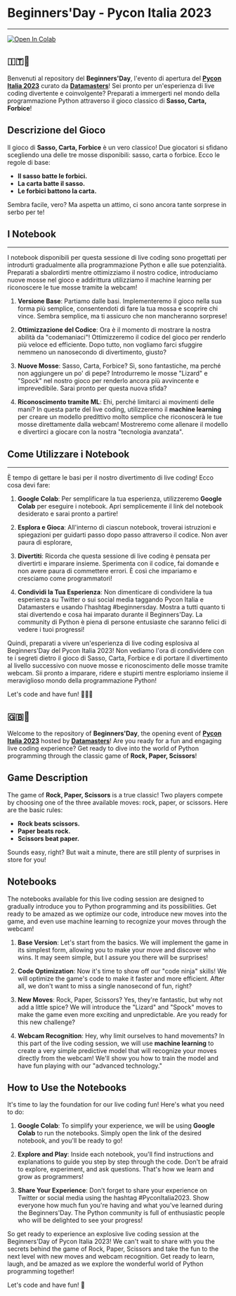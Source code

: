 # Beginners'Day - Pycon Italia 2023
----------

[![Open In Colab](https://colab.research.google.com/assets/colab-badge.svg)](#)

## 🇮🇹🎉

Benvenuti al repository del **Beginners'Day**, l'evento di apertura del **[Pycon Italia 2023](https://pycon.it/)** curato da **[Datamasters](https://datamasters.it/)**! Sei pronto per un'esperienza di live coding divertente e coinvolgente? Preparati a immergerti nel mondo della programmazione Python attraverso il gioco classico di **Sasso, Carta, Forbice**!

Descrizione del Gioco
---------------------

Il gioco di **Sasso, Carta, Forbice** è un vero classico! Due giocatori si sfidano scegliendo una delle tre mosse disponibili: sasso, carta o forbice. Ecco le regole di base:

*   **Il sasso batte le forbici.**
*   **La carta batte il sasso.**
*   **Le forbici battono la carta.**

Sembra facile, vero? Ma aspetta un attimo, ci sono ancora tante sorprese in serbo per te!

## I Notebook
----------

I notebook disponibili per questa sessione di live coding sono progettati per introdurti gradualmente alla programmazione Python e alle sue potenzialità. Preparati a sbalordirti mentre ottimizziamo il nostro codice, introduciamo nuove mosse nel gioco e addirittura utilizziamo il machine learning per riconoscere le tue mosse tramite la webcam!

1.  **Versione Base**: Partiamo dalle basi. Implementeremo il gioco nella sua forma più semplice, consentendoti di fare la tua mossa e scoprire chi vince. Sembra semplice, ma ti assicuro che non mancheranno sorprese!
    
2.  **Ottimizzazione del Codice**: Ora è il momento di mostrare la nostra abilità da "codemaniaci"! Ottimizzeremo il codice del gioco per renderlo più veloce ed efficiente. Dopo tutto, non vogliamo farci sfuggire nemmeno un nanosecondo di divertimento, giusto?
    
3.  **Nuove Mosse**: Sasso, Carta, Forbice? Sì, sono fantastiche, ma perché non aggiungere un po' di pepe? Introdurremo le mosse "Lizard" e "Spock" nel nostro gioco per renderlo ancora più avvincente e imprevedibile. Sarai pronto per questa nuova sfida?
    
4.  **Riconoscimento tramite ML**: Ehi, perché limitarci ai movimenti delle mani? In questa parte del live coding, utilizzeremo il **machine learning** per creare un modello predittivo molto semplice che riconoscerà le tue mosse direttamente dalla webcam! Mostreremo come allenare il modello e divertirci a giocare con la nostra "tecnologia avanzata".
    

## Come Utilizzare i Notebook
--------------------------

È tempo di gettare le basi per il nostro divertimento di live coding! Ecco cosa devi fare:

1.  **Google Colab**: Per semplificare la tua esperienza, utilizzeremo **Google Colab** per eseguire i notebook. Apri semplicemente il link del notebook desiderato e sarai pronto a partire!
    
2.  **Esplora e Gioca**: All'interno di ciascun notebook, troverai istruzioni e spiegazioni per guidarti passo dopo passo attraverso il codice. Non aver paura di esplorare,
    
3.  **Divertiti**: Ricorda che questa sessione di live coding è pensata per divertirti e imparare insieme. Sperimenta con il codice, fai domande e non avere paura di commettere errori. È così che impariamo e cresciamo come programmatori!
    
4.  **Condividi la Tua Esperienza**: Non dimenticare di condividere la tua esperienza su Twitter o sui social media taggando Pycon Italia e Datamasters e usando l'hashtag #beginnersday. Mostra a tutti quanto ti stai divertendo e cosa hai imparato durante il Beginners'Day. La community di Python è piena di persone entusiaste che saranno felici di vedere i tuoi progressi!
    

Quindi, preparati a vivere un'esperienza di live coding esplosiva al Beginners'Day del Pycon Italia 2023! Non vediamo l'ora di condividere con te i segreti dietro il gioco di Sasso, Carta, Forbice e di portare il divertimento al livello successivo con nuove mosse e riconoscimento delle mosse tramite webcam. Sii pronto a imparare, ridere e stupirti mentre esploriamo insieme il meraviglioso mondo della programmazione Python!

Let's code and have fun! 🚀🐍💥


## 🇬🇧🎉


Welcome to the repository of **Beginners'Day**, the opening event of **[Pycon Italia 2023](https://pycon.it/)** hosted by **[Datamasters](https://datamasters.it/)**! Are you ready for a fun and engaging live coding experience? Get ready to dive into the world of Python programming through the classic game of **Rock, Paper, Scissors**!

## Game Description

The game of **Rock, Paper, Scissors** is a true classic! Two players compete by choosing one of the three available moves: rock, paper, or scissors. Here are the basic rules:

- **Rock beats scissors.**
- **Paper beats rock.**
- **Scissors beat paper.**

Sounds easy, right? But wait a minute, there are still plenty of surprises in store for you!

## Notebooks

The notebooks available for this live coding session are designed to gradually introduce you to Python programming and its possibilities. Get ready to be amazed as we optimize our code, introduce new moves into the game, and even use machine learning to recognize your moves through the webcam!

1. **Base Version**: Let's start from the basics. We will implement the game in its simplest form, allowing you to make your move and discover who wins. It may seem simple, but I assure you there will be surprises!

2. **Code Optimization**: Now it's time to show off our "code ninja" skills! We will optimize the game's code to make it faster and more efficient. After all, we don't want to miss a single nanosecond of fun, right?

3. **New Moves**: Rock, Paper, Scissors? Yes, they're fantastic, but why not add a little spice? We will introduce the "Lizard" and "Spock" moves to make the game even more exciting and unpredictable. Are you ready for this new challenge?

4. **Webcam Recognition**: Hey, why limit ourselves to hand movements? In this part of the live coding session, we will use **machine learning** to create a very simple predictive model that will recognize your moves directly from the webcam! We'll show you how to train the model and have fun playing with our "advanced technology."

## How to Use the Notebooks

It's time to lay the foundation for our live coding fun! Here's what you need to do:

1. **Google Colab**: To simplify your experience, we will be using **Google Colab** to run the notebooks. Simply open the link of the desired notebook, and you'll be ready to go!

2. **Explore and Play**: Inside each notebook, you'll find instructions and explanations to guide you step by step through the code. Don't be afraid to explore, experiment, and ask questions. That's how we learn and grow as programmers!

3. **Share Your Experience**: Don't forget to share your experience on Twitter or social media using the hashtag #PyconItalia2023. Show everyone how much fun you're having and what you've learned during the Beginners'Day. The Python community is full of enthusiastic people who will be delighted to see your progress!

So get ready to experience an explosive live coding session at the Beginners'Day of Pycon Italia 2023! We can't wait to share with you the secrets behind the game of Rock, Paper, Scissors and take the fun to the next level with new moves and webcam recognition. Get ready to learn, laugh, and be amazed as we explore the wonderful world of Python programming together!

Let's code and have fun! 🚀
